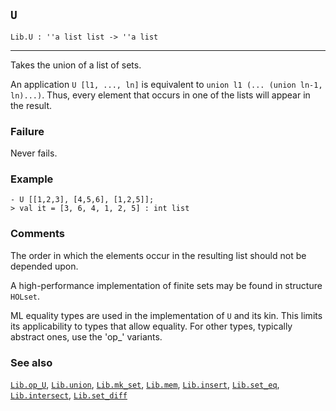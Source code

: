## `U`

``` hol4
Lib.U : ''a list list -> ''a list
```

------------------------------------------------------------------------

Takes the union of a list of sets.

An application `U [l1, ..., ln]` is equivalent to
`union l1 (... (union ln-1, ln)...)`. Thus, every element that occurs in
one of the lists will appear in the result.

### Failure

Never fails.

### Example

``` hol4
- U [[1,2,3], [4,5,6], [1,2,5]];
> val it = [3, 6, 4, 1, 2, 5] : int list
```

### Comments

The order in which the elements occur in the resulting list should not
be depended upon.

A high-performance implementation of finite sets may be found in
structure `HOLset`.

ML equality types are used in the implementation of `U` and its kin.
This limits its applicability to types that allow equality. For other
types, typically abstract ones, use the 'op\_' variants.

### See also

[`Lib.op_U`](#Lib.op_U), [`Lib.union`](#Lib.union),
[`Lib.mk_set`](#Lib.mk_set), [`Lib.mem`](#Lib.mem),
[`Lib.insert`](#Lib.insert), [`Lib.set_eq`](#Lib.set_eq),
[`Lib.intersect`](#Lib.intersect), [`Lib.set_diff`](#Lib.set_diff)
